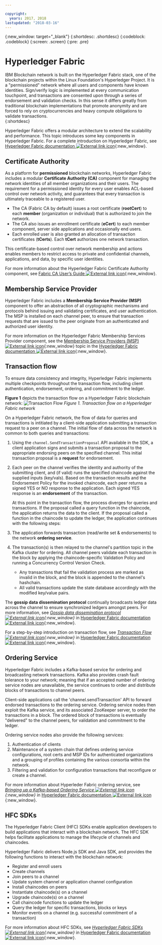 ```yaml
---

copyright:
  years: 2017, 2018
lastupdated: "2018-03-16"
---
```


{:new_window: target="_blank"}
{:shortdesc: .shortdesc}
{:codeblock: .codeblock}
{:screen: .screen}
{:pre: .pre}


# Hyperledger Fabric
IBM Blockchain network is built on the Hyperledger Fabric stack, one of the blockchain projects within the Linux Foundation's Hyperledger Project.  It is a "permissioned" network where all users and components have known identities.  Sign/verify logic is implemented at every communication touchpoint, and transactions are consented upon through a series of endorsement and validation checks.  In this sense it differs greatly from traditional blockchain implementations that promote anonymity and are forced to rely on cryptocurrencies and heavy compute obligations to validate transactions.  
{:shortdesc}

Hyperledger Fabric offers a modular architecture to extend the scalability and performance.  This topic introduces some key components in Hyperledger Fabric.  For a complete introduction on Hyperledger Fabric, see [Hyperledger Fabric documentation ![External link icon](../images/external_link.svg "External link icon")](http://hyperledger-fabric.readthedocs.io/en/latest/){:new_window}.  

## Certificate Authority  
As a platform for **permissioned** blockchain networks, Hyperledger Fabric includes a modular **Certificate Authority (CA)** component for managing the network identities of all member organizations and their users. The requirement for a permissioned identity for every user enables ACL-based control over network activity, and guarantees that every transaction is ultimately traceable to a registered user.  
* The CA (Fabric CA by default) issues a root certificate (**rootCert**) to each **member** (organization or individual) that is authorized to join the network.
* The CA also issues an enrollment certificate (**eCert**) to each member component, server side applications and occasionally end users.
* Each enrolled user is also granted an allocation of transaction certificates (**tCerts**).  Each **tCert** authorizes one network transaction.

This certificate-based control over network membership and actions enables members to restrict access to private and confidential channels, applications, and data, by specific user identities.

For more information about the Hyperledger Fabric Certificate Authority component, see [Fabric CA User’s Guide ![External link icon](../images/external_link.svg "External link icon")](http://hyperledger-fabric-ca.readthedocs.io/en/latest/){:new_window}.

## Membership Service Provider  
Hyperledger Fabric includes a **Membership Service Provider (MSP)** component to offer an abstraction of all cryptographic mechanisms and protocols behind issuing and validating certificates, and user authentication.  The MSP is installed on each channel peer, to ensure that transaction requests that are issued to the peer originate from an authenticated and authorized user identity.

For more information on the Hyperledger Fabric Membership Services Provider component, see the [Membership Service Providers (MSP) ![External link icon](../images/external_link.svg "External link icon")](http://hyperledger-fabric.readthedocs.io/en/latest/msp.html){:new_window} topic in the [Hyperledger Fabric documentation ![External link icon](../images/external_link.svg "External link icon")](http://hyperledger-fabric.readthedocs.io/en/latest/){:new_window}.

## Transaction flow  
To ensure data consistency and integrity, Hyperledger Fabric implements multiple checkpoints throughout the transaction flow, including client authentication, endorsement, ordering, and commitment to the ledger.

**Figure 1** depicts the transaction flow on a Hyperledger Fabric blockchain network:
![Transaction Flow](../images/v10_txflow.png "Transaction flow on a Hyperledger Fabric network")
*Figure 1. Transaction flow on a Hyperledger Fabric network*

On a Hyperledger Fabric network, the flow of data for queries and transactions is intitiated by a client-side application submitting a transaction request to a peer on a channel. The initial flow of data across the network is common to both queries and transactions:

1. Using the `channel.SendTransactionProposal` API available in the SDK, a client application signs and submits a transaction proposal to the appropriate endorsing peers on the specified channel.  This initial transaction proposal is a **request** for endorsement.  
2. Each peer on the channel verifies the identity and authority of the submitting client, and (if valid) runs the specified chaincode against the supplied inputs (key/vals).  Based on the transaction results and the Endorsement Policy for the invoked chaincode, each peer returns a signed YES or NO response to the application.  Each signed YES response is an **endorsement** of the transaction.

	At this point in the transaction flow, the process diverges for queries and transactions.  If the proposal called a query function in the chaincode, the application returns the data to the client.  If the proposal called a function in the chaincode to update the ledger, the application continues with the following steps:  
3. The application forwards transaction (read/write set & endorsements) to the network **ordering service**.  
4. The transaction(s) is then relayed to the channel's partition topic in the Kafka cluster for ordering.  All channel peers validate each transaction in the block by applying the chaincode-specific Validation Policy and running a Concurrency Control Version Check.  
	* Any transactions that fail the validation process are marked as invalid in the block, and the block is appended to the channel's hashchain.  
	* All valid transactions update the state database accordingly with the modified key/value pairs.  

The **gossip data dissemination protocol** continually broadcasts ledger data across the channel to ensure synchronized ledgers amongst peers.  For more information, see *[Gossip data dissemination protocol ![External link icon](../images/external_link.svg "External link icon")](http://hyperledger-fabric.readthedocs.io/en/latest/gossip.html){:new_window}* in
[Hyperledger Fabric documentation ![External link icon](../images/external_link.svg "External link icon")](http://hyperledger-fabric.readthedocs.io/en/latest/){:new_window}.

For a step-by-step introduction on transaction flow, see *[Transaction Flow ![External link icon](../images/external_link.svg "External link icon")](http://hyperledger-fabric.readthedocs.io/en/latest/txflow.html){:new_window}* in [Hyperledger Fabric documentation ![External link icon](../images/external_link.svg "External link icon")](http://hyperledger-fabric.readthedocs.io/en/latest/){:new_window}.  

## Ordering Service
Hyperledger Fabric includes a Kafka-based service for ordering and broadcasting network transactions. Kafka also provides crash fault tolerance to your network; meaning that if an accepted number of ordering service nodes are unavailable, the service continues to order and distribute blocks of transactions to channel peers.

Client-side applications call the 'channel.sendTransaction' API to forward endorsed transactions to the ordering service. Ordering service nodes then exploit the Kafka service, and its associated ZooKeeper server, to order the transactions in a block. The ordered block of transactions is eventually "delivered" to the channel peers, for validation and commitment to the ledger.

Ordering service nodes also provide the following services:
1. Authentication of clients
2. Maintenance of a system chain that defines ordering service configurations, root certs and MSP IDs for authenticated organizations and a grouping of profiles containing the various consortia within the network.
3. Filtering and validation for configuration transactions that reconfigure or create a channel.  

For more information about Hyperleder Fabric ordering service, see *[Bringing up a Kafka-based Ordering Service ![External link icon](../images/external_link.svg "External link icon")](http://hyperledger-fabric.readthedocs.io/en/latest/kafka.html){:new_window}* in  [Hyperledger Fabric documentation ![External link icon](../images/external_link.svg "External link icon")](http://hyperledger-fabric.readthedocs.io/en/latest/){:new_window}.

## HFC SDKs
The Hyperledger Fabric Client (HFC) SDKs enable application developers to build applications that interact with a blockchain network. The HFC SDK helps facilitate applications to manage the lifecycle of channels and chaincodes.

Hyperledger Fabric delivers Node.js SDK and Java SDK, and provides the following functions to interact with the blockchain network:
* Register and enroll users
* Create channels
* Join peers to a channel
* Update system channel or application channel configuration
* Install chaincodes on peers
* Instantiate chaincode(s) on a channel
* Upgrade chaincode(s) on a channel
* Call chaincode functions to update the ledger
* Query the ledger for specific transactions, blocks or keys
* Monitor events on a channel (e.g. successful commitment of a transaction)

For more information about HFC SDKs, see *[Hyperledger Fabric SDKs ![External link icon](../images/external_link.svg "External link icon")](http://hyperledger-fabric.readthedocs.io/en/latest/fabric-sdks.html){:new_window}* in [Hyperledger Fabric documentation ![External link icon](../images/external_link.svg "External link icon")](http://hyperledger-fabric.readthedocs.io/en/latest/){:new_window}.
